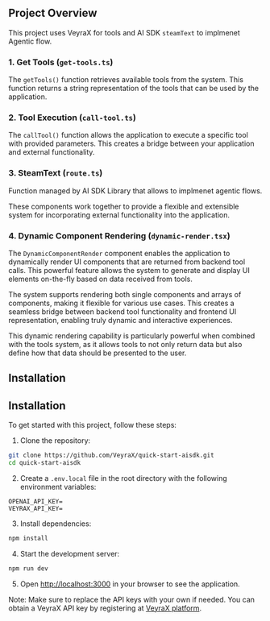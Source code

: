 ## Project Overview

This project uses VeyraX for tools and AI SDK `steamText` to implmenet Agentic flow. 

### 1. Get Tools (`get-tools.ts`)

The `getTools()` function retrieves available tools from the system. This function returns a string representation of the tools that can be used by the application.

### 2. Tool Execution (`call-tool.ts`)

The `callTool()` function allows the application to execute a specific tool with provided parameters. This creates a bridge between your application and external functionality.


### 3. SteamText (`route.ts`)
Function managed by AI SDK Library that allows to implmenet agentic flows. 

These components work together to provide a flexible and extensible system for incorporating external functionality into the application.


### 4. Dynamic Component Rendering (`dynamic-render.tsx`)

The `DynamicComponentRender` component enables the application to dynamically render UI components that are returned from backend tool calls. This powerful feature allows the system to generate and display UI elements on-the-fly based on data received from tools.

The system supports rendering both single components and arrays of components, making it flexible for various use cases. This creates a seamless bridge between backend tool functionality and frontend UI representation, enabling truly dynamic and interactive experiences.

This dynamic rendering capability is particularly powerful when combined with the tools system, as it allows tools to not only return data but also define how that data should be presented to the user.


## Installation 
## Installation 

To get started with this project, follow these steps:

1. Clone the repository:
```bash
git clone https://github.com/VeyraX/quick-start-aisdk.git
cd quick-start-aisdk
```

2. Create a `.env.local` file in the root directory with the following environment variables:
```
OPENAI_API_KEY=
VEYRAX_API_KEY=
```

3. Install dependencies:
```bash
npm install
```

4. Start the development server:
```bash
npm run dev
```

5. Open [http://localhost:3000](http://localhost:3000) in your browser to see the application.

Note: Make sure to replace the API keys with your own if needed. You can obtain a VeyraX API key by registering at [VeyraX platform](https://veyrax.com).